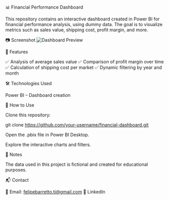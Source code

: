 📊 Financial Performance Dashboard

This repository contains an interactive dashboard created in Power BI for financial performance analysis, using dummy data. 
The goal is to visualize metrics such as sales value, shipping cost, profit margin, and more.


📷 Screenshot
![Dashboard Preview](https://prnt.sc/E93hhHIPuUG8)


🚀 Features

✅ Analysis of average sales value
✅ Comparison of profit margin over time
✅ Calculation of shipping cost per market
✅ Dynamic filtering by year and month


🛠 Technologies Used

Power BI – Dashboard creation


📂 How to Use

Clone this repository:

git clone https://github.com/your-username/financial-dashboard.git

Open the .pbix file in Power BI Desktop.

Explore the interactive charts and filters.


📝 Notes

The data used in this project is fictional and created for educational purposes.


📬 Contact

📧 Email: felipebarretto.ti@gmail.com 🔗 LinkedIn
